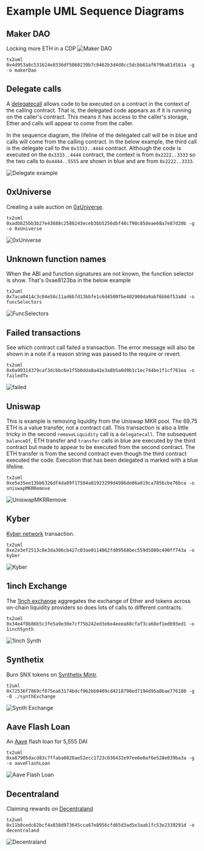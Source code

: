 # Example UML Sequence Diagrams

## Maker DAO

Locking more ETH in a CDP
![Maker DAO](./makerDao.png)

```
tx2uml 0x4d953a8c531624e8336df5060239b7c0462b3d4d0cc5dcbb61af679ba81d161a -g -o makerDao
```

## Delegate calls

A [delegatecall](https://github.com/ethereum/EIPs/issues/23) allows code to be executed on a contract in the context of the calling contract. That is, the delegated code appears as if it is running on the caller's contract. This means it has access to the caller's storage, Ether and calls will appear to come from the caller.

In the sequence diagram, the lifeline of the delegated call will be in blue and calls will come from the calling contract. In the below example, the third call is the delegate call to the `0x3333..4444` contract. Although the code is executed on the `0x3333..4444` contract, the context is from `0x2222..3333` so the two calls to `0x4444..5555` are shown in blue and are from `0x2222..3333`.

![Delegate example](./delegate.png)

## 0xUniverse

Creating a sale auction on [0xUniverse](https://0xuniverse.com/).

```
tx2uml 0xadb825bb3b27e43688c2588243eceb3bb5256dbf48c798c85deae68a7e87d20b -g -o 0xUniverse
```

![0xUniverse](./0xUniverse.png)

## Unknown function names

When the ABI and function signatures are not known, the function selector is show. That's 0xae8123ba in the below example

```
tx2uml 0x7aca0414c3c04e58c11ad6b7d13bbfe1c6d4500fbe402900da9abf6bb6f53a8d -o funcSelectors
```

![FuncSelectors](./funcSelectors.png)

## Failed transactions

See which contract call failed a transaction. The error message will also be shown in a note if a reason string was passed to the require or revert.

```
tx2uml 0x0a99314379caf3dcbbc6e1f5b0dda8a41e3a8b5a0d9b1c1ec744be1f1cf781ea -o failedTx
```

![failed](./failedTx.png)

## Uniswap

This is example is removing liquidity from the Uniswap MKR pool. The 69.75 ETH is a value transfer, not a contract call.
This transaction is also a little tricky in the second `removeLiquidity` call is a `delegatecall`. The subsequent `balanceOf`, ETH transfer and `transfer` calls in blue are executed by the third contract but made to appear to be executed from the second contract. The ETH transfer is from the second contract even though the third contract executed the code. Execution that has been delegated is marked with a blue lifeline.

```
tx2uml 0xe5e35ee13bb6326df4da89f17504a81923299d4986de06a019ca7856cbe76bca -o uniswapMKRRemove
```

![UniswapMKRRemove](./uniswapMKRRemove.png)

## Kyber

[Kyber network](https://kyber.network/) transaction.

```
tx2uml 0xe2e3ef2513c8e3da306cb427c03ae0114062fd09568bec559d5880c490ff743a -o kyber
```

![Kyber](./kyber.png)

## 1inch Exchange

The [1inch exchange](https://1inch.exchange/) aggregates the exchange of Ether and tokens across on-chain liquidity providers so does lots of calls to different contracts.

```
tx2uml 0x34e4f8b86b5c3fe5a9e30e7cf75b242ed3e6e4eeea68cfaf3ca68ef1edb93ed1 -o 1inchSynth
```

![1inch Synth](./1inchSynth.png)

## Synthetix

Burn SNX tokens on [Synthetix Mintr](https://www.synthetix.io/products/mintr).

```
t2uml 0x72536f7869cf075ea63174bdcf962bb0409cd4218798ed7194d95a0bae776180 -g -0 ./synthExchange
```

![Synth Exchange](./synthExchange.png)

## Aave Flash Loan

An [Aave](https://aave.com/) flash loan for 5,555 DAI

```
tx2uml 0xa87905dacd83c7ffaba0828ae52ecc1723c036432e97ee6e0af6e528e039ba3a -g -o aaveFlashLoan
```

![Aave Flash Loan](./aaveFlashLoan.png)

## Decentraland

Claiming rewards on [Decentraland](https://decentraland.org/)

```
tx2uml 0x11b8cedc62bcf4a838d973645cca67e8956cfd65d3ad5e3aab1fc53e2339291d -o decentraland
```

![Decentraland](./decentraland.png)
